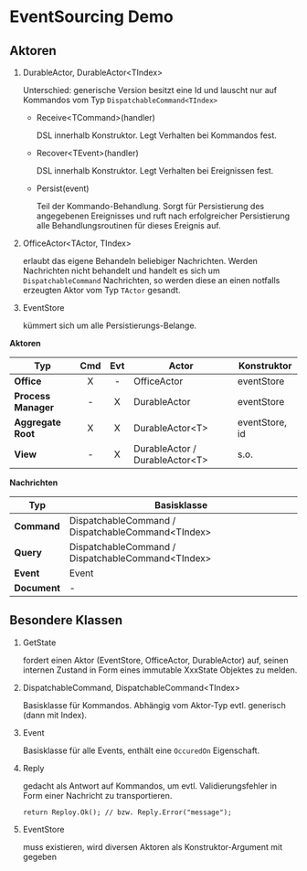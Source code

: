 # EventSourcing Demo

## Aktoren

1. DurableActor, DurableActor&lt;TIndex&gt;

   Unterschied: generische Version besitzt eine Id und lauscht nur auf 
   Kommandos vom Typ ```DispatchableCommand<TIndex>``` 

   * Receive&lt;TCommand&gt;(handler)

     DSL innerhalb Konstruktor. Legt Verhalten bei Kommandos fest.

   * Recover&lt;TEvent&gt;(handler)

     DSL innerhalb Konstruktor. Legt Verhalten bei Ereignissen fest.

   * Persist(event)

     Teil der Kommando-Behandlung. Sorgt für Persistierung des angegebenen 
     Ereignisses und ruft nach erfolgreicher Persistierung alle 
     Behandlungsroutinen für dieses Ereignis auf.

2. OfficeActor&lt;TActor, TIndex&gt;

   erlaubt das eigene Behandeln beliebiger Nachrichten. Werden Nachrichten
   nicht behandelt und handelt es sich um ```DispatchableCommand``` 
   Nachrichten, so werden diese an einen notfalls erzeugten Aktor vom Typ
   ```TActor``` gesandt.

3. EventStore

   kümmert sich um alle Persistierungs-Belange.


**Aktoren**

Typ                 | Cmd | Evt | Actor                               | Konstruktor
--------------------|:---:|:---:|-------------------------------------|--------------- 
**Office**          | X   | -   | OfficeActor                         | eventStore
**Process Manager** | -   | X   | DurableActor                        | eventStore
**Aggregate Root**  | X   | X   | DurableActor&lt;T&gt;               | eventStore, id
**View**            | -   | X   | DurableActor / DurableActor&lt;T&gt;| s.o.

**Nachrichten**

Typ         | Basisklasse
------------|---
**Command** | DispatchableCommand / DispatchableCommand&lt;TIndex&gt;
**Query**   | DispatchableCommand / DispatchableCommand&lt;TIndex&gt;
**Event**   | Event
**Document**| -


## Besondere Klassen

1. GetState

   fordert einen Aktor (EventStore, OfficeActor, DurableActor) auf, seinen
   internen Zustand in Form eines immutable XxxState Objektes zu melden.

2. DispatchableCommand, DispatchableCommand&lt;TIndex&gt;

   Basisklasse für Kommandos. Abhängig vom Aktor-Typ evtl. generisch (dann
   mit Index).

3. Event

   Basisklasse für alle Events, enthält eine ```OccuredOn``` Eigenschaft.

4. Reply

   gedacht als Antwort auf Kommandos, um evtl. Validierungsfehler in Form 
   einer Nachricht zu transportieren.

   ```return Reploy.Ok(); // bzw. Reply.Error("message");```

5. EventStore

   muss existieren, wird diversen Aktoren als Konstruktor-Argument mit gegeben

